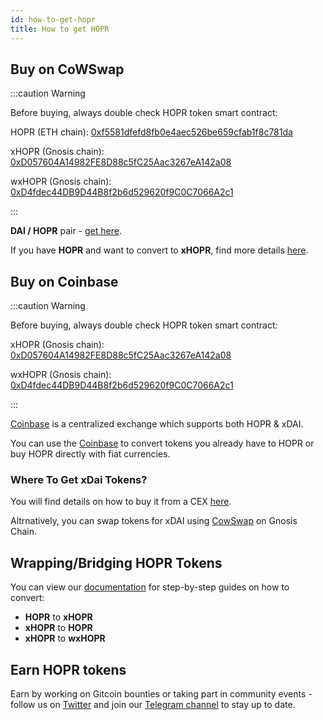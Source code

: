 ```yaml
---
id: how-to-get-hopr
title: How to get HOPR
---
```


## Buy on CoWSwap

:::caution Warning

Before buying, always double check HOPR token smart contract:

HOPR (ETH chain): [0xf5581dfefd8fb0e4aec526be659cfab1f8c781da](https://etherscan.io/token/0xf5581dfefd8fb0e4aec526be659cfab1f8c781da/)

xHOPR (Gnosis chain): [0xD057604A14982FE8D88c5fC25Aac3267eA142a08](https://blockscout.com/xdai/mainnet/token/0xD057604A14982FE8D88c5fC25Aac3267eA142a08/token-transfers)

wxHOPR (Gnosis chain): [0xD4fdec44DB9D44B8f2b6d529620f9C0C7066A2c1](https://blockscout.com/xdai/mainnet/token/0xD4fdec44DB9D44B8f2b6d529620f9C0C7066A2c1/token-transfers)

:::

**DAI / HOPR** pair - [get here](https://swap.cow.fi/#/1/swap/DAI/HOPR).

If you have **HOPR** and want to convert to **xHOPR**, find more details [here](convert-hopr).

## Buy on Coinbase

:::caution Warning

Before buying, always double check HOPR token smart contract:

xHOPR (Gnosis chain): [0xD057604A14982FE8D88c5fC25Aac3267eA142a08](https://blockscout.com/xdai/mainnet/token/0xD057604A14982FE8D88c5fC25Aac3267eA142a08/token-transfers)

wxHOPR (Gnosis chain): [0xD4fdec44DB9D44B8f2b6d529620f9C0C7066A2c1](https://blockscout.com/xdai/mainnet/token/0xD4fdec44DB9D44B8f2b6d529620f9C0C7066A2c1/token-transfers)

:::

[Coinbase](https://www.coinbase.com/home) is a centralized exchange which supports both HOPR & xDAI.

You can use the [Coinbase](https://www.coinbase.com/home) to convert tokens you already have to HOPR or buy HOPR directly with fiat currencies. 

### Where To Get **xDai** Tokens? 

You will find details on how to buy it from a CEX [here](https://www.coincarp.com/investing/how-to-buy-xdai/).

Altrnatively, you can swap tokens for xDAI using [CowSwap](https://swap.cow.fi/#/100/swap/_/xDAI) on Gnosis Chain.

## Wrapping/Bridging HOPR Tokens 

You can view our [documentation](./convert-hopr.md) for step-by-step guides on how to convert:

* **HOPR** to **xHOPR**
* **xHOPR** to **HOPR**
* **xHOPR** to **wxHOPR** 

## Earn HOPR tokens

Earn by working on Gitcoin bounties or taking part in community events - follow us on [Twitter](https://twitter.com/hoprnet) and join our [Telegram channel](https://t.me/hoprnet) to stay up to date.
